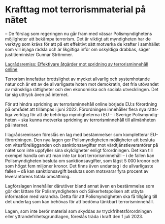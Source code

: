# Krafttag mot terrorismmaterial på nätet

– De förslag som regeringen nu går fram med vässar Polis­myndig­hetens möjlig­heter att bekämpa terrorism. Det är viktigt att myndig­heten har de verktyg som krävs för att på ett effektivt sätt mot­verka de krafter i sam­hället som vill injaga rädsla och är lik­giltiga inför om oskyl­diga drabbas, säger justitie­minister Gunnar Strömmer.

[Lagrådsremiss: Effekti­vare åtgärder mot sprid­ning av terrorism­inne­håll online](/rattsliga-dokument/lagradsremiss/2023/01/effektivare-atgarder-mot-spridning-av-terrorisminnehall-online/)

Terrorism inne­fattar brottslighet av mycket allvarlig och system­hotande natur och är ett av de all­varligaste hoten mot demo­kratin, det fria utövandet av mänsk­liga rättig­heter och den ekono­miska och sociala utveck­lingen. Det tar sig uttryck även på internet.

För att hindra sprid­ning av terrorism­innehåll online började EU:s förord­ning på området att tillämpas i juni 2022. Förord­ningen inne­håller flera nya rätts­liga verktyg för att de behöriga myndig­heterna i EU – i Sverige Polis­myndig­heten – ska kunna mot­verka sprid­ning av terrorism­­inne­håll till allmän­heten på internet.

I lagråds­remissen föreslås en lag med bestäm­melser som kom­pletterar EU-förord­ningen. Den nya lagen ger Polis­myndig­heten möjlig­heter att besluta om vites­före­­läggan­den och sanktions­­avgifter mot värd­tjänst­leveran­törer på nätet som inte upp­fyller sina skyldig­heter enligt förord­ningen. Det kan till exempel handla om att man inte tar bort terrorism­innehåll – i de fallen kan Polis­myndig­heten besluta om sanktions­avgifter, som lägst 5 000 kronor och som högst fem miljoner kronor. Det finns även undan­tag i de all­varligaste fallen – då kan sanktions­avgift beslutas som mot­svarar fyra procent av leveran­törens totala omsätt­ning.

Lagförslagen inne­håller där­utöver bland annat även en bestäm­melse som gör det lättare för Polis­myndig­heten och Säker­hets­polisen att utbyta informa­tion med varandra. Detta för att Polis­myndig­heten ska få tillgång till det under­lag som kan behövas för att bedöma tänkbart terrorism­innehåll.

Lagen, som inte berör material som skyddas av tryck­frihets­förord­ningen eller yttrande­frihets­grundlagen, föreslås träda i kraft den 1 juli 2023.
